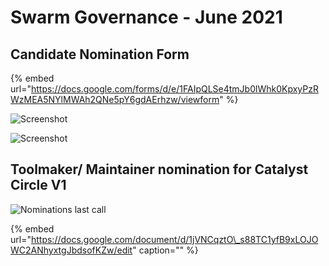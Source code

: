 # Swarm Governance - June 2021

## Candidate Nomination Form

{% embed url="https://docs.google.com/forms/d/e/1FAIpQLSe4tmJb0lWhk0KpxyPzRWzMEA5NYlMWAh2QNe5pY6gdAErhzw/viewform" %}



![Screenshot](https://user-images.githubusercontent.com/25156451/123558713-a3015200-d78f-11eb-942f-431533021ab9.png)

![Screenshot](https://user-images.githubusercontent.com/25156451/123558716-a7c60600-d78f-11eb-9f25-995f5dbacd27.png)

## Toolmaker/ Maintainer nomination for Catalyst Circle V1

![Nominations last call](https://user-images.githubusercontent.com/25156451/123558325-8cf29200-d78d-11eb-83ba-8556b9b2990f.png)

{% embed url="https://docs.google.com/document/d/1jVNCqztO\_s88TC1yfB9xLOJOWC2ANhyxtgJbdsofKZw/edit" caption="" %}

